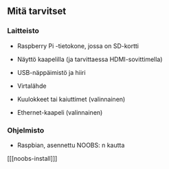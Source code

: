 ## Mitä tarvitset

### Laitteisto

+ Raspberry Pi -tietokone, jossa on SD-kortti

+ Näyttö kaapelilla (ja tarvittaessa HDMI-sovittimella)

+ USB-näppäimistö ja hiiri

+ Virtalähde

+ Kuulokkeet tai kaiuttimet (valinnainen)

+ Ethernet-kaapeli (valinnainen)

### Ohjelmisto

+ Raspbian, asennettu NOOBS: n kautta

[[[noobs-install]]]